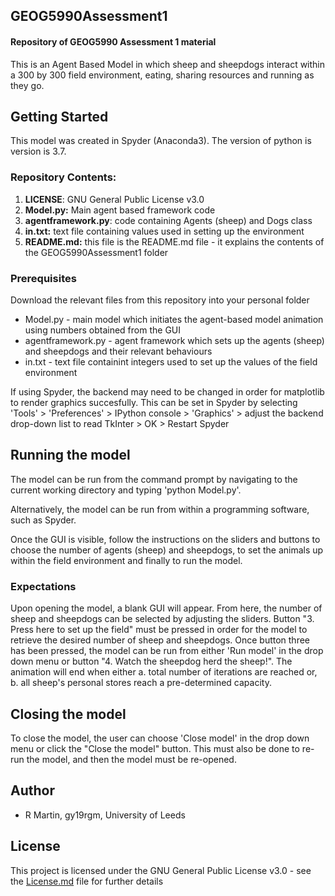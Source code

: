 ## GEOG5990Assessment1
#### Repository of GEOG5990 Assessment 1 material

This is an Agent Based Model in which sheep and sheepdogs interact within a 300 by 300 field environment, eating, sharing resources and running as they go.


## Getting Started
This model was created in Spyder (Anaconda3). The version of python is version is 3.7.

### Repository Contents:
1. **LICENSE**: GNU General Public License v3.0
2. **Model.py:** Main agent based framework code
3. **agentframework.py**: code containing Agents (sheep) and Dogs class
4. **in.txt:** text file containing values used in setting up the environment
5. **README.md:** this file is the README.md file - it explains the contents of the GEOG5990Assessment1 folder

### Prerequisites
Download the relevant files from this repository into your personal folder
* Model.py - main model which initiates the agent-based model animation using numbers obtained from the GUI
* agentframework.py - agent framework which sets up the agents (sheep) and sheepdogs and their relevant behaviours
* in.txt - text file containint integers used to set up the values of the field environment 

If using Spyder, the backend may need to be changed in order for matplotlib to render graphics succesfully. This can be set in Spyder by selecting 'Tools' > 'Preferences' > IPython console > 'Graphics' > adjust the backend drop-down list to read TkInter > OK > Restart Spyder


## Running the model
The model can be run from the  command prompt by navigating to the current working directory and typing 'python Model.py'.

Alternatively, the model can be run from within a programming software, such as Spyder.

Once the GUI is visible, follow the instructions on the sliders and buttons to choose the number of agents (sheep) and sheepdogs, to set the animals up within the field environment and finally to run the model.

### Expectations
Upon opening the model, a blank GUI will appear. From here, the number of sheep and sheepdogs can be selected by adjusting the sliders. Button "3. Press here to set up the field" must be pressed in order for the model to retrieve the desired number of sheep and sheepdogs. Once button three has been pressed, the model can be run from either 'Run model' in the drop down menu or button "4. Watch the sheepdog herd the sheep!". The animation will end when either a. total number of iterations are reached or, b. all sheep's personal stores reach a pre-determined capacity.

## Closing the model
To close the model, the user can choose 'Close model' in the drop down menu or click the "Close the model" button. This must also be done to re-run the model, and then the model must be re-opened.


## Author
* R Martin, gy19rgm, University of Leeds


## License
This project is licensed under the GNU General Public License v3.0 - see the [License.md](https://github.com/gy19rgm/GEOG5990Assessment1/blob/master/LICENSE) file for further details